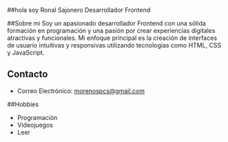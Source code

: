 ##hola soy Ronal Sajonero Desarrollador Frontend

##Sobre mi
Soy un apasionado desarrollador Frontend con una sólida formación en programación y una pasión por crear experiencias digitales atractivas y funcionales. Mi enfoque principal es la creación de interfaces de usuario intuitivas y responsivas utilizando tecnologías como HTML, CSS y JavaScript.

## Contacto
- Correo Electrónico: morenospcs@gmail.com

##Hobbies
- Programación
- Videojuegos
- Leer